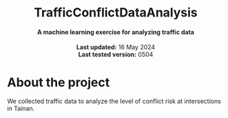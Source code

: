 <center>
    <h1 align="center">TrafficConflictDataAnalysis</h1>
    <h4 align="center">A machine learning exercise for analyzing traffic data</strong> </h4>
    <p align="center">
        <strong>Last updated:</strong> 16 May 2024<br>
        <strong>Last tested version:</strong> 0504
    </p> 
</center>

# About the project
We collected traffic data to analyze the level of conflict risk at intersections in Tainan.
